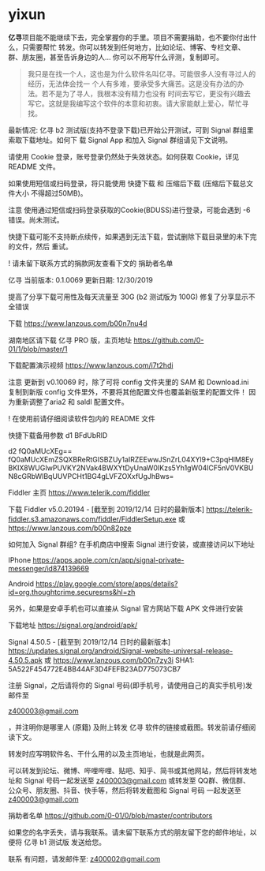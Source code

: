 # yixun

**亿寻**项目能不能继续下去，完全掌握你的手里。项目不需要捐助，也不要你付出什么，只需要帮忙 转发。你可以转发到任何地方，比如论坛、博客、专栏文章、群、朋友圈，甚至告诉身边的人... 你可以不用写什么评测，复制即可。

> 我只是在找一个人，这也是为什么软件名叫亿寻。可能很多人没有寻过人的经历，无法体会找一 个人有多难，要承受多大痛苦。这是没有办法的办法。若不是为了寻人，我根本没有精力也没有 时间去写它，更没有兴趣去写它。这就是我编写这个软件的本意和初衷。请大家能献上爱心，帮忙寻找。


最新情况: 亿寻 b2 测试版(支持不登录下载)已开始公开测试，可到 Signal 群组里索取下载地址。如何下 载 Signal App 和加入 Signal 群组请见下文说明。

请使用 Cookie 登录，账号登录仍然处于失效状态。如何获取 Cookie，详见 README 文件。

如果使用短信或扫码登录，将只能使用 快捷下载 和 压缩后下载 (压缩后下载总文件大小 不得超过50MB)。

注意 使用通过短信或扫码登录获取的Cookie(BDUSS)进行登录，可能会遇到 -6 错误。尚未测试。

快捷下载可能不支持断点续传，如果遇到无法下载，尝试删除下载目录里的未下完的文件，然后 重试。

! 请未留下联系方式的捐款网友查看下文的 捐助者名单

亿寻 当前版本: 0.1.0069 更新日期: 12/30/2019

提高了分享下载可用性及每天流量至 30G (b2 测试版为 100G) 修复了分享显示不全错误

下载 https://www.lanzous.com/b00n7nu4d

湖南地区请下载 亿寻 PRO 版，主页地址 https://github.com/0-01/1/blob/master/1

下载配置演示视频 https://www.lanzous.com/i7t2hdi

注意 更新到 v0.10069 时，除了可将 config 文件夹里的 SAM 和 Download.ini 复制到新版 config 文件里外，不要将其他配置文件也覆盖新版里的配置文件！ 因为重新调整了aria2 和 saldl 配置文件。

! 在使用前请仔细阅读软件包内的 README 文件

快捷下载备用参数 d1 BFdUbRlD

d2 fQ0aMUcXEg== fQ0aMUcXEmZSQXBReRtGISBZUy1aIRZEEwwJSnZrL04XYl9+C3pqHlM8EyBKIX8WUGIwPUVKY2NVak4BWXYtDyUnaW0IKzs5Yh1gW04lCF5nV0VKBUN8cGRbWlBqUUVPCHt1BG4gLVFZOXxfUgJhBws=

Fiddler 主页 https://www.telerik.com/fiddler

下载 Fiddler v5.0.20194 - [截至到 2019/12/14 日时的最新版本] https://telerik-fiddler.s3.amazonaws.com/fiddler/FiddlerSetup.exe 或 https://www.lanzous.com/b00n82pze

如何加入 Signal 群组? 在手机商店中搜索 Signal 进行安装，或直接访问以下地址

IPhone https://apps.apple.com/cn/app/signal-private-messenger/id874139669

Android https://play.google.com/store/apps/details?id=org.thoughtcrime.securesms&hl=zh

另外，如果是安卓手机也可以直接从 Signal 官方网站下载 APK 文件进行安装

下载地址 https://signal.org/android/apk/

Signal 4.50.5 - [截至到 2019/12/14 日时的最新版本] https://updates.signal.org/android/Signal-website-universal-release-4.50.5.apk 或 https://www.lanzous.com/b00n7zy3i SHA1: 5A522F454772E4BB44AF3D4FEFB23AD775073CB7

注册 Signal，之后请将你的 Signal 号码(即手机号，请使用自己的真实手机号)发邮件至

z400003@gmail.com

，并注明你是哪里人 (原籍) 及附上转发 亿寻 软件的链接或截图。转发前请仔细阅读下文。

转发时应写明软件名、干什么用的以及主页地址，也就是此网页。

可以转发到论坛、微博、哔哩哔哩、贴吧、知乎、简书或其他网站，然后将转发地 址和 Signal 号码一起发送至 z400003@gmail.com 或转发至 QQ群、微信群、公众号、朋友圈、抖音、快手等，然后将转发截图和 Signal 号码 一起发送至 z400003@gmail.com

捐助者名单 https://github.com/0-01/0/blob/master/contributors

如果您的名字丢失，请与我联系。请未留下联系方式的朋友留下您的邮件地址，以便将 亿寻 b1 测试版 发送给您。

联系 有问题，请发邮件至: z400002@gmail.com

